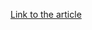 [Link to the article](https://www.verfassungsschutz.de/SharedDocs/publikationen/DE/cyberabwehr/2024-02-19-joint-cyber-security-advisory-englisch.pdf?__blob=publicationFile&v=2)
